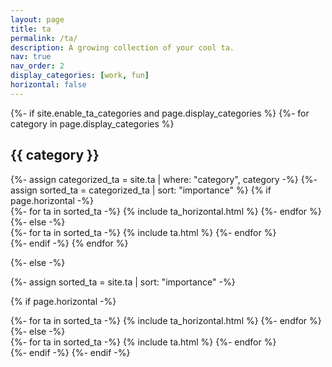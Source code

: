 ```yaml
---
layout: page
title: ta
permalink: /ta/
description: A growing collection of your cool ta.
nav: true
nav_order: 2
display_categories: [work, fun]
horizontal: false
---
```


<!-- pages/ta.md -->
<div class="ta">
{%- if site.enable_ta_categories and page.display_categories %}
  <!-- Display categorized ta -->
  {%- for category in page.display_categories %}
  <h2 class="category">{{ category }}</h2>
  {%- assign categorized_ta = site.ta | where: "category", category -%}
  {%- assign sorted_ta = categorized_ta | sort: "importance" %}
  <!-- Generate cards for each ta -->
  {% if page.horizontal -%}
  <div class="container">
    <div class="row row-cols-2">
    {%- for ta in sorted_ta -%}
      {% include ta_horizontal.html %}
    {%- endfor %}
    </div>
  </div>
  {%- else -%}
  <div class="grid">
    {%- for ta in sorted_ta -%}
      {% include ta.html %}
    {%- endfor %}
  </div>
  {%- endif -%}
  {% endfor %}

{%- else -%}
<!-- Display ta without categories -->
  {%- assign sorted_ta = site.ta | sort: "importance" -%}
  <!-- Generate cards for each ta -->
  {% if page.horizontal -%}
  <div class="container">
    <div class="row row-cols-2">
    {%- for ta in sorted_ta -%}
      {% include ta_horizontal.html %}
    {%- endfor %}
    </div>
  </div>
  {%- else -%}
  <div class="grid">
    {%- for ta in sorted_ta -%}
      {% include ta.html %}
    {%- endfor %}
  </div>
  {%- endif -%}
{%- endif -%}
</div>
